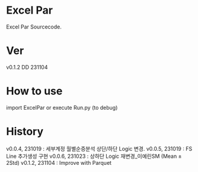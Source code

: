 # Excel Par

Excel Par Sourcecode.

# Ver

v0.1.2 DD 231104

# How to use

import ExcelPar 
or 
execute Run.py (to debug)

# History

v0.0.4, 231019 : 세부계정 월별순증분석 상단/하단 Logic 변경.
v0.0.5, 231019 : FS Line 추가생성 구현
v0.0.6, 231023 : 상하단 Logic 재변경_이예린SM (Mean ± 2Std)
v0.1.2, 231104 : Improve with Parquet